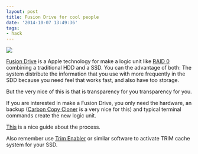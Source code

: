```yaml
---
layout: post
title: Fusion Drive for cool people
date: '2014-10-07 13:49:36'
tags:
- hack
---
```


![](http://i.imgur.com/PzdMd8t.jpg)

[Fusion Drive](https://en.wikipedia.org/wiki/Fusion_Drive) is a Apple technology for make a logic unit like [RAID 0](https://en.wikipedia.org/wiki/Standard_RAID_levels#RAID_0) combining a traditional HDD and a SSD. You can the advantage of both: The system distribute the information that you use with more frequently in the SDD because you need feel that works fast, and also have too storage.


But the very nice of this is that is transparency for you transparency for you.

If you are interested in make a Fusion Drive, you only need the hardware, an backup ([Carbon Copy Cloner](https://bombich.com/) is a very nice for this) and typical terminal commands create the new logic unit.

[This](http://www.verschoren.com/blog/2013/8/19/mavericks-and-fusion-drive) is a nice guide about the process.

Also remember use [Trim Enabler](http://www.cindori.org/software/trimenabler/) or similar software to activate TRIM cache system for your SSD.